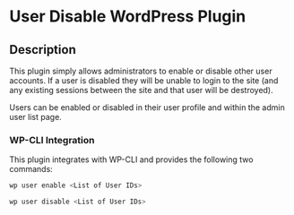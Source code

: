 # User Disable WordPress Plugin

## Description
This plugin simply allows administrators to enable or disable other user accounts.  If a user is disabled they will be unable to login to the site (and any existing sessions between the site and that user will be destroyed).

Users can be enabled or disabled in their user profile and within the admin user list page.

### WP-CLI Integration
This plugin integrates with WP-CLI and provides the following two commands:

```bash
wp user enable <List of User IDs>

wp user disable <List of User IDs>
```